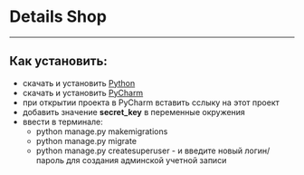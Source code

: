 # Details Shop

----
## Как установить:

- скачать и установить [Python](https://www.python.org/downloads/)
- скачать и установить [PyCharm](https://www.jetbrains.com/ru-ru/pycharm/download/#section=windows)
- при открытии проекта в PyCharm вставить сслыку на этот проект
- добавить значение **secret_key** в переменные окружения 
- ввести в терминале:
  - python manage.py makemigrations
  - python manage.py migrate
  - python manage.py createsuperuser - и введите новый логин/пароль для создания админской учетной записи